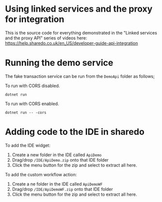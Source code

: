 # Using linked services and the proxy for integration

This is the source code for everything demonstrated in the "Linked services and the proxy API" series of videos here: https://help.sharedo.co.uk/en_US/developer-guide-api-integration

# Running the demo service
The fake transaction service can be run from the `DemoApi` folder as follows;

To run with CORS disabled.
```
dotnet run
```

To run with CORS enabled.
```
dotnet run -- -cors
```

# Adding code to the IDE in sharedo
To add the IDE widget:

1. Create a new folder in the IDE called `ApiDemo`
2. Drag/drop `/IDE/ApiDemo.zip` onto that IDE folder
3. Click the menu button for the zip and select to extract all here.

To add the custom workflow action:

1. Create a ne folder in the IDE called `ApiDemoWF`
2. Drag/drop `/IDE/ApiDemoWF.zip` onto that IDE folder
3. Click the menu button for the zip and select to extract all here.